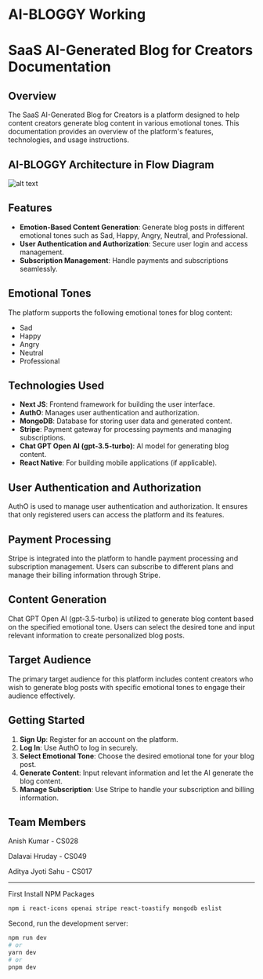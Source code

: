# AI-BLOGGY Working
# SaaS AI-Generated Blog for Creators Documentation
## Overview
The SaaS AI-Generated Blog for Creators is a platform designed to help content creators generate blog content in various emotional tones. This documentation provides an overview of the platform's features, technologies, and usage instructions.


## AI-BLOGGY Architecture in Flow Diagram
![alt text](https://i.ibb.co/X44Cd27/roadmap.png)

## Features
- **Emotion-Based Content Generation**: Generate blog posts in different emotional tones such as Sad, Happy, Angry, Neutral, and Professional.
- **User Authentication and Authorization**: Secure user login and access management.
- **Subscription Management**: Handle payments and subscriptions seamlessly.
## Emotional Tones
The platform supports the following emotional tones for blog content:

- Sad
- Happy
- Angry
- Neutral
- Professional
## Technologies Used
- **Next JS**: Frontend framework for building the user interface.
- **AuthO**: Manages user authentication and authorization.
- **MongoDB**: Database for storing user data and generated content.
- **Stripe**: Payment gateway for processing payments and managing subscriptions.
- **Chat GPT Open AI (gpt-3.5-turbo)**: AI model for generating blog content.
- **React Native**: For building mobile applications (if applicable).
## User Authentication and Authorization
AuthO is used to manage user authentication and authorization. It ensures that only registered users can access the platform and its features.

## Payment Processing
Stripe is integrated into the platform to handle payment processing and subscription management. Users can subscribe to different plans and manage their billing information through Stripe.

## Content Generation
Chat GPT Open AI (gpt-3.5-turbo) is utilized to generate blog content based on the specified emotional tone. Users can select the desired tone and input relevant information to create personalized blog posts.

## Target Audience
The primary target audience for this platform includes content creators who wish to generate blog posts with specific emotional tones to engage their audience effectively.

## Getting Started
1. **Sign Up**: Register for an account on the platform.
2. **Log In**: Use AuthO to log in securely.
3. **Select Emotional Tone**: Choose the desired emotional tone for your blog post.
4. **Generate Content**: Input relevant information and let the AI generate the blog content.
5. **Manage Subscription**: Use Stripe to handle your subscription and billing information.
## Team Members
Anish Kumar - CS028

Dalavai Hruday - CS049

Aditya Jyoti Sahu - CS017

---
First Install NPM Packages
```bash
npm i react-icons openai stripe react-toastify mongodb eslist
```


Second, run the development server:

```bash
npm run dev
# or
yarn dev
# or
pnpm dev
```
